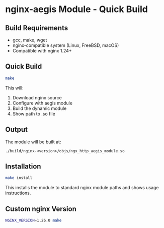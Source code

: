 # nginx-aegis Module - Quick Build

## Build Requirements

- gcc, make, wget
- nginx-compatible system (Linux, FreeBSD, macOS)
- Compatible with nginx 1.24+

## Quick Build

```bash
make
```

This will:
1. Download nginx source
2. Configure with aegis module
3. Build the dynamic module
4. Show path to .so file

## Output

The module will be built at:
```
./build/nginx-<version>/objs/ngx_http_aegis_module.so
```

## Installation

```bash
make install
```

This installs the module to standard nginx module paths and shows usage instructions.

## Custom nginx Version

```bash
NGINX_VERSION=1.26.0 make
```
